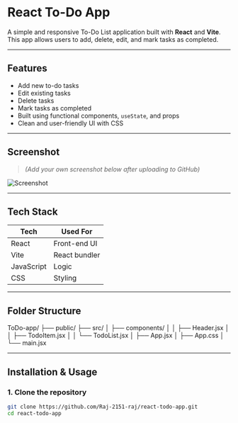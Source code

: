 #  React To-Do App

A simple and responsive To-Do List application built with **React** and **Vite**. This app allows users to add, delete, edit, and mark tasks as completed.

---

##  Features

-  Add new to-do tasks
-  Edit existing tasks
-  Delete tasks
-  Mark tasks as completed
-  Built using functional components, `useState`, and props
- Clean and user-friendly UI with CSS

---

##  Screenshot

> *(Add your own screenshot below after uploading to GitHub)*

![Screenshot](./src/assets/todo-screenshot.png)

---

##  Tech Stack

| Tech        | Used For          |
|-------------|-------------------|
| React       | Front-end UI      |
| Vite        | React bundler     |
| JavaScript  | Logic             |
| CSS         | Styling           |

---

##  Folder Structure

ToDo-app/
├── public/
├── src/
│ ├── components/
│ │ ├── Header.jsx
│ │ ├── TodoItem.jsx
│ │ └── TodoList.jsx
│ ├── App.jsx
│ ├── App.css
│ └── main.jsx



---

##  Installation & Usage

### 1. Clone the repository

```bash
git clone https://github.com/Raj-2151-raj/react-todo-app.git
cd react-todo-app
